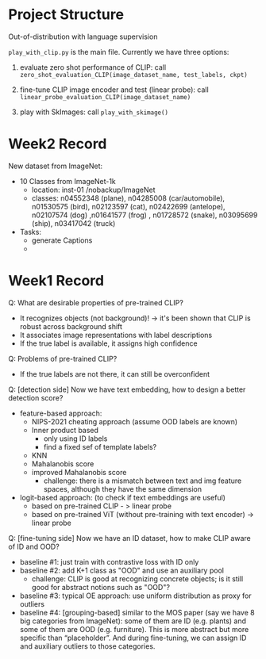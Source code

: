 # Project Structure
Out-of-distribution with language supervision

`play_with_clip.py` is the main file. Currently we have three options: 

1) evaluate zero shot performance of CLIP: call `zero_shot_evaluation_CLIP(image_dataset_name, test_labels, ckpt)`

2) fine-tune CLIP image encoder and test (linear probe): call `linear_probe_evaluation_CLIP(image_dataset_name)`

3) play with SkImages: call `play_with_skimage()`

# Week2 Record 
New dataset from ImageNet: 
- 10 Classes from ImageNet-1k
    - location: inst-01 /nobackup/ImageNet
    - classes: n04552348 (plane), n04285008 (car/automobile), n01530575 (bird), n02123597 (cat), n02422699 (antelope), n02107574 (dog) ,n01641577 (frog)
       , n01728572 (snake), n03095699 (ship), n03417042 (truck)
- Tasks:
  - generate Captions
  -
# Week1 Record 

Q: What are desirable properties of pre-trained CLIP?

- It recognizes objects (not background)! -> it's been shown that CLIP is robust across background shift
- It associates image representations with label descriptions
- If the true label is available, it assigns high confidence

Q: Problems of pre-trained CLIP?

- If the true labels are not there, it can still be overconfident

Q: [detection side] Now we have text embedding, how to design a better detection score?

- feature-based approach:
    - NIPS-2021 cheating approach (assume OOD labels are known)
    - Inner product based
        - only using ID labels
        - find a fixed sef of template labels?
    - KNN
    - Mahalanobis score
    - improved Mahalanobis score
        - challenge: there is a mismatch between text and img feature spaces, although they have the same dimension
- logit-based approach: (to check if text embeddings are useful)
    - based on pre-trained CLIP - > linear probe
    - based on pre-trained ViT (without pre-training with text encoder) -> linear probe

Q: [fine-tuning side] Now we have an ID dataset, how to make CLIP aware of ID and OOD?

- baseline #1: just train with contrastive loss with ID only
- baseline #2: add K+1 class as "OOD" and use an auxiliary pool
    - challenge: CLIP is good at recognizing concrete objects; is it still good for abstract notions such as "OOD"?
- baseline #3: typical OE approach: use uniform distribution as proxy for outliers
- baseline #4: [grouping-based] similar to the MOS paper (say we have 8 big categories from ImageNet): some of them are ID (e.g. plants) and some of them are OOD (e.g. furniture). This is more abstract but more specific than “placeholder”. And during fine-tuning, we can assign ID and auxiliary outliers to those categories.
